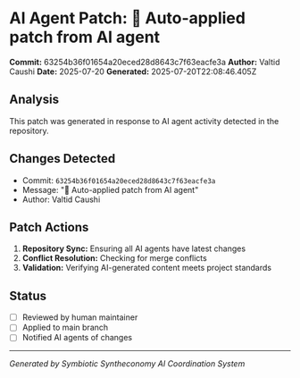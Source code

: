 # AI Agent Patch: 🤖 Auto-applied patch from AI agent

**Commit:** 63254b36f01654a20eced28d8643c7f63eacfe3a
**Author:** Valtid Caushi
**Date:** 2025-07-20
**Generated:** 2025-07-20T22:08:46.405Z

## Analysis

This patch was generated in response to AI agent activity detected in the repository.

## Changes Detected

- Commit: `63254b36f01654a20eced28d8643c7f63eacfe3a`
- Message: "🤖 Auto-applied patch from AI agent"
- Author: Valtid Caushi

## Patch Actions

1. **Repository Sync:** Ensuring all AI agents have latest changes
2. **Conflict Resolution:** Checking for merge conflicts
3. **Validation:** Verifying AI-generated content meets project standards

## Status

- [ ] Reviewed by human maintainer
- [ ] Applied to main branch
- [ ] Notified AI agents of changes

---
*Generated by Symbiotic Syntheconomy AI Coordination System*
